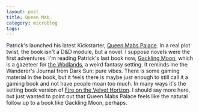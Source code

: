 ```yaml
---
layout: post
title: Queen Mab
category: microblog
tags:
---
```


Patrick's launched his latest Kickstarter, [Queen Mabs Palace][1]. In a real plot twist, the book isn't a D&D module, but a novel. I suppose novels were the first adventures. I'm reading Patrick's last book now, [Gackling Moon][2], which is a gazeteer for [the Wodlands][3], a weird fantasy setting. It reminds me the Wanderer's Journal from Dark Sun: pure vibes. There is some gaming material in the book, but it feels there is maybe _just_ enough to still call it a gaming book and not have people moan too much. In many ways it's the setting book version of [Fire on the Velvet Horizon][4]. I should say more here, but just wanted to point out that Queen Mabs Palace feels like the natural follow up to a book like Gackling Moon, perhaps. 

[1]: https://www.kickstarter.com/projects/gawain/queen-mabs-palace
[2]: https://falseparcels.bigcartel.com/product/gackling-moon-hardcopy
[3]: http://falsemachine.blogspot.com/search/label/The%20Wodlands
[4]: https://save.vs.totalpartykill.ca/blog/fire-on-the-velvet-horizon/
